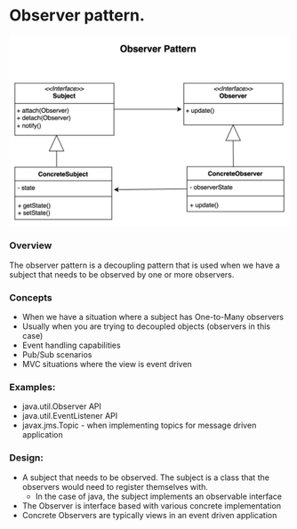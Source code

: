 # Observer pattern.
![Interface Design Pattern Screenshot](../../../../../images/observer-pattern.png)

### Overview
The observer pattern is a decoupling pattern that is used when we have a subject that needs to be observed by one or more observers.

### Concepts
- When we have a situation where a subject has One-to-Many observers
- Usually when you are trying to decoupled objects (observers in this case)
- Event handling capabilities
- Pub/Sub scenarios
- MVC situations where the view is event driven


### Examples:
- java.util.Observer API
- java.util.EventListener API
- javax.jms.Topic - when implementing topics for message driven application


### Design:
- A subject that needs to be observed. The subject is a class that the observers would need to register themselves with.
  - In the case of java, the subject implements an observable interface
- The Observer is interface based with various concrete implementation
- Concrete Observers are typically views in an event driven application

